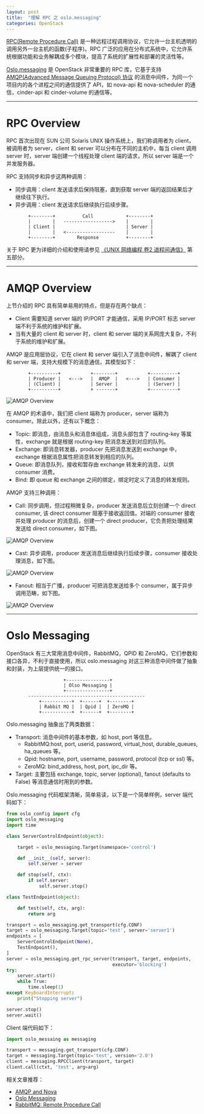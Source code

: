 ```yaml
---
layout: post
title:  "理解 RPC 之 oslo.messaging"
categories: OpenStack
---
```


[RPC(Remote Procedure Call)](https://en.wikipedia.org/wiki/Remote_procedure_call) 是一种远程过程调用协议，它允许一台主机透明的调用另外一台主机的函数(子程序)。RPC 广泛的应用在分布式系统中，它允许系统根据功能和业务解耦成多个模块，提高了系统的扩展性和部署的灵活性等。

[Oslo.messaging](https://wiki.openstack.org/wiki/Oslo/Messaging) 是 OpenStack 非常重要的 RPC 库，它基于支持 [AMQP(Advanced Message Queuing Protocol) 协议](https://en.wikipedia.org/wiki/Advanced_Message_Queuing_Protocol) 的消息中间件，为同一个项目内的各个进程之间的通信提供了 API，如 nova-api 和 nova-scheduler 的通信，cinder-api 和 cinder-volume 的通信等。

-------------------

# RPC Overview

RPC 首次出现在 SUN 公司 Solaris UNIX 操作系统上，我们称调用者为 client，被调用者为 server，client 和 server 可以分布在不同的主机中，每当 client 调用 server 时，server 端创建一个线程处理 client 端的请求，所以 server 端是一个并发服务器。

RPC 支持同步和异步这两种调用：

- 同步调用：client 发送请求后保持阻塞，直到获取 server 端的返回结果后才继续往下执行。
- 异步调用：client 发送请求后继续执行后续步骤。

~~~
        +--------+          Call            +--------+
        |        |   ------------------>    |        |
        | Client |                          | Server |
        |        |   <------------------    |        |
        +--------+        Response          +--------+
~~~

关于 RPC 更为详细的介绍和使用请参见 [《UNIX 网络编程 卷2 进程间通信》](https://book.douban.com/subject/4118577/) 第五部分。

-------------------

# AMQP Overview

上节介绍的 RPC 具有简单易用的特点，但是存在两个缺点：

- Client 需要知道 server 端的 IP/PORT 才能通信，采用 IP/PORT 标志 server 端不利于系统的维护和扩展。
- 当有大量的 client 和 server 时，client 和 server 端的关系网庞大复杂，不利于系统的维护和扩展。

AMQP 是应用层协议，它在 client 和 server 端引入了消息中间件，解耦了 client 和 server 端，支持大规模下的消息通信，其模型如下：

~~~
        +----------+           +--------+           +----------+
        | Producer |   <--->   |  AMQP  |   <--->   | Consumer |
        | (Client) |           | Server |           | (Server) |
        +----------+           + -------+           +----------+
~~~

![AMQP Overview](http://7xp2eu.com1.z0.glb.clouddn.com/amqp_fanout.png)

在 AMQP 的术语中，我们把 client 端称为 producer，server 端称为 consumer。除此以外，还有以下概念：

- Topic: 即消息，由消息头和消息体组成，消息头部包含了 routing-key 等属性，exchange 就是根据 routing-key 把消息发送到对应的队列。
- Exchange: 即消息转发器，producer 先把消息发送到 exchange 中，exchange 根据消息属性把消息转发到相应的队列。
- Queue: 即消息队列，接收和暂存由 exchange 转发来的消息，以供 consumer 消费。
- Bind: 即 queue 和 exchange 之间的绑定，绑定时定义了消息的转发规则。

AMQP 支持三种调用：

- Call: 同步调用，但过程稍微复杂，producer 发送消息后立刻创建一个 direct consumer, 该  direct consumer 阻塞于接收返回值。对端的 consumer 接收并处理 producer 的消息后，创建一个 direct producer，它负责把处理结果发送给 direct consumer，如下图。  

![AMQP Overview](http://7xp2eu.com1.z0.glb.clouddn.com/amqp_call.png)

- Cast: 异步调用，producer 发送消息后继续执行后续步骤，consumer 接收处理消息，如下图。

![AMQP Overview](http://7xp2eu.com1.z0.glb.clouddn.com/amqp_cast.png)

- Fanout: 相当于广播，producer 可把消息发送给多个 consumer，属于异步调用范畴，如下图。

![AMQP Overview](http://7xp2eu.com1.z0.glb.clouddn.com/amqp_fanout.png)

-------------------

# Oslo Messaging

OpenStack 有三大常用消息中间件，RabbitMQ，QPID 和 ZeroMQ，它们参数和接口各异，不利于直接使用，所以 oslo.messaging 对这三种消息中间件做了抽象和封装，为上层提供统一的接口。

~~~
                     +----------------+
                     | Olso Messaging |
                     +----------------+
        -------------------------------------------
            +-----------+  +------+  +--------+
            | Rabbit MQ |  | Qpid |  | ZeroMQ |
            +-----------+  +------+  +--------+
~~~ 

Oslo.messaging 抽象出了两类数据：

- Transport: 消息中间件的基本参数，如 host, port 等信息。
  - RabbitMQ:host, port, userid, password, virtual_host, durable_queues, ha_queues 等。
  - Qpid: hostname, port, username, password, protocol (tcp or ssl) 等。
  - ZeroMQ: bind_address, host, port, ipc_dir 等。
- Target: 主要包括 exchange, topic, server (optional), fanout (defaults to False) 等消息通信时用到的参数。

Oslo.messaging 代码框架清晰，简单易读，以下是一个简单样例，server 端代码如下：

~~~ python
from oslo_config import cfg
import oslo_messaging
import time

class ServerControlEndpoint(object):

    target = oslo_messaging.Target(namespace='control')

    def __init__(self, server):
        self.server = server

    def stop(self, ctx):
        if self.server:
            self.server.stop()

class TestEndpoint(object):

    def test(self, ctx, arg):
        return arg

transport = oslo_messaging.get_transport(cfg.CONF)
target = oslo_messaging.Target(topic='test', server='server1')
endpoints = [
    ServerControlEndpoint(None),
    TestEndpoint(),
]
server = oslo_messaging.get_rpc_server(transport, target, endpoints,
                                       executor='blocking')
try:
    server.start()
    while True:
        time.sleep(1)
except KeyboardInterrupt:
    print("Stopping server")

server.stop()
server.wait()
~~~

Client 端代码如下：

~~~ python
import oslo_messaing as messaging

transport = messaging.get_transport(cfg.CONF)
target = messaging.Target(topic='test', version='2.0')
client = messaging.RPCClient(transport, target)
client.call(ctxt, 'test', arg=arg)
~~~


相关文章推荐：

- [AMQP and Nova](http://docs.openstack.org/developer/nova/rpc.html)
- [Oslo Messaging](https://wiki.openstack.org/wiki/Oslo/Messaging)
- [RabbitMQ: Remote Procedure Call](https://www.rabbitmq.com/tutorials/tutorial-six-python.html)